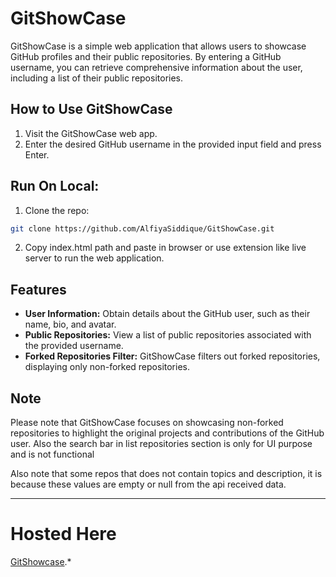 # GitShowCase

GitShowCase is a simple web application that allows users to showcase GitHub profiles and their public repositories. By entering a GitHub username, you can retrieve comprehensive information about the user, including a list of their public repositories.

## How to Use GitShowCase

1. Visit the GitShowCase web app.
2. Enter the desired GitHub username in the provided input field and press Enter.


## Run On Local:

1. Clone the repo: 
``` bash
git clone https://github.com/AlfiyaSiddique/GitShowCase.git
```

2. Copy index.html path and paste in browser or use extension like live server to run the web application.



## Features

- **User Information:** Obtain details about the GitHub user, such as their name, bio, and avatar.
- **Public Repositories:** View a list of public repositories associated with the provided username.
- **Forked Repositories Filter:** GitShowCase filters out forked repositories, displaying only non-forked repositories.

## Note

Please note that GitShowCase focuses on showcasing non-forked repositories to highlight the original projects and contributions of the GitHub user. Also the search bar in list repositories section is only for UI purpose and is not functional

Also note that some repos that does not contain topics and description, it is because these values are empty or null from the api received data.

---

# Hosted Here
 [GitShowcase](https://alfiyasiddique.github.io/GitShowCase/).*
